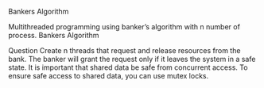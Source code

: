 Bankers Algorithm

Multithreaded programming using banker’s algorithm with n number of process. Bankers Algorithm


Question
Create n threads that request and release resources from the bank. The banker will grant the request only if it
leaves the system in a safe state. It is important that shared data be safe from concurrent
access. To ensure safe access to shared data, you can use mutex locks.
